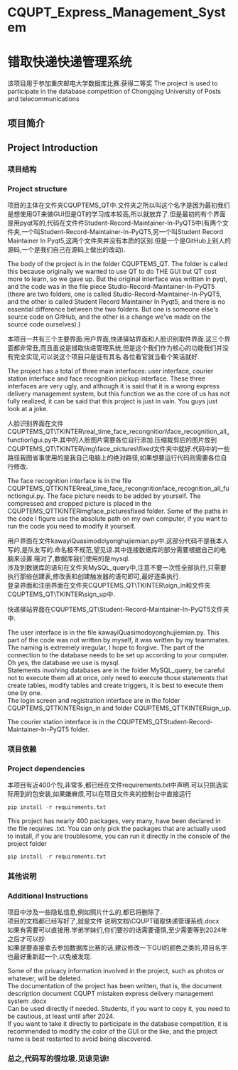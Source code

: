 # CQUPT_Express_Management_System
# 错取快递快递管理系统  


该项目用于参加重庆邮电大学数据库比赛.获得二等奖 
The project is used to participate in the database competition of Chongqing University of Posts and telecommunications

## 项目简介  
## Project Introduction
### 项目结构 
###  Project structure
项目的主体在文件夹CQUPTEMS_QT中.文件夹之所以叫这个名字是因为最初我们是想使用QT来做GUI但是QT的学习成本较高,所以就放弃了.但是最初的有个界面是用pyqt写的,代码在文件件Student-Record-Maintainer-In-PyQT5中(有两个文件夹,一个叫Student-Record-Maintainer-In-PyQT5,另一个叫Student Record Maintainer In Pyqt5,这两个文件夹并没有本质的区别.但是一个是GitHub上别人的源码,一个是我们自己在源码上做出的改动).  


The body of the project is in the folder CQUPTEMS_QT. The folder is called this because originally we wanted to use QT to do THE GUI but QT cost more to learn, so we gave up. But the original interface was written in pyqt, and the code was in the file piece Studio-Record-Maintainer-In-PyQT5 (there are two folders, one is called Studio-Record-Maintainer-In-PyQT5, and the other is called Student Record Maintainer In Pyqt5, and there is no essential difference between the two folders. But one is someone else's source code on GitHub, and the other is a change we've made on the source code ourselves).)  

本项目一共有三个主要界面:用户界面,快递驿站界面和人脸识别取件界面.这三个界面都非常丑,而且虽说是错取快递管理系统,但是这个我们作为核心的功能我们并没有完全实现,可以说这个项目只是徒有其名.各位看官就当看个笑话就好.  

The project has a total of three main interfaces: user interface, courier station interface and face recognition pickup interface. These three interfaces are very ugly, and although it is said that it is a wrong express delivery management system, but this function we as the core of us has not fully realized, it can be said that this project is just in vain. You guys just look at a joke.  


人脸识别界面在文件CQUPTEMS_QT\TKINTER\real_time_face_recongnition\face_recognition_all_function\gui.py中.其中的人脸图片需要各位自行添加.压缩裁剪后的图片放到CQUPTEMS_QT\TKINTER\img\face_pictures\fixed文件夹中就好.代码中的一些路径我图省事使用的是我自己电脑上的绝对路径,如果想要运行代码则需要各位自行修改.   


The face recognition interface is in the file CQUPTEMS_QTTKINTERreal_time_face_recongnitionface_recognition_all_functiongui.py. The face picture needs to be added by yourself. The compressed and cropped picture is placed in the CQUPTEMS_QTTKINTERimgface_picturesfixed folder. Some of the paths in the code I figure use the absolute path on my own computer, if you want to run the code you need to modify it yourself.  


用户界面在文件kawayiQuasimodo\yonghujiemian.py中.这部分代码不是我本人写的,是队友写的.命名极不规范,望见谅.其中连接数据库的部分需要根据自己的电脑来设置.哦对了,数据库我们使用的是mysql.  
涉及到数据库的语句在文件夹MySQL_query中,注意不要一次性全部执行,只需要执行那些创建表,修改表和创建触发器的语句即可,最好逐条执行.  
登录界面和注册界面在文件夹CQUPTEMS_QT\TKINTER\sign_in和文件夹CQUPTEMS_QT\TKINTER\sign_up中.  


快递驿站界面在CQUPTEMS_QT\Student-Record-Maintainer-In-PyQT5文件夹中.   


The user interface is in the file kawayiQuasimodoyonghujiemian.py. This part of the code was not written by myself, it was written by my teammates. The naming is extremely irregular, I hope to forgive. The part of the connection to the database needs to be set up according to your computer. Oh yes, the database we use is mysql.  
Statements involving databases are in the folder MySQL_query, be careful not to execute them all at once, only need to execute those statements that create tables, modify tables and create triggers, it is best to execute them one by one.  
The login screen and registration interface are in the folder CQUPTEMS_QTTKINTERsign_in and folder CQUPTEMS_QTTKINTERsign_up.  

The courier station interface is in the CQUPTEMS_QTStudent-Record-Maintainer-In-PyQT5 folder. 



### 项目依赖  
### Project dependencies  
本项目有近400个包,非常多,都已经在文件requirements.txt中声明.可以只挑选实际用到的包安装,如果嫌麻烦,可以在项目文件夹的控制台中直接运行  
``` python
pip install -r requirements.txt  
```  
This project has nearly 400 packages, very many, have been declared in the file requires .txt. You can only pick the packages that are actually used to install, if you are troublesome, you can run it directly in the console of the project folder  
``` python
pip install -r requirements.txt  
```   

### 其他说明  
### Additional Instructions   
项目中涉及一些隐私信息,例如照片什么的,都已将删除了.   
项目的文档都已经写好了,就是文件  说明文档\CQUPT错取快递管理系统.docx   
如果有需要可以直接用.学弟学妹们,你们要抄的话需要谨慎,至少需要等到2024年之后才可以抄.  
如果是要直接拿去参加数据库比赛的话,建议修改一下GUI的颜色之类的,项目名字也最好重新起一个,以免被发现.  


Some of the privacy information involved in the project, such as photos or whatever, will be deleted.   
The documentation of the project has been written, that is, the document description document  CQUPT mistaken express delivery management system .docx   
Can be used directly if needed. Students, if you want to copy it, you need to be cautious, at least until after 2024.  
If you want to take it directly to participate in the database competition, it is recommended to modify the color of the GUI or the like, and the project name is best restarted to avoid being discovered.  


### 总之,代码写的很垃圾.见谅见谅!